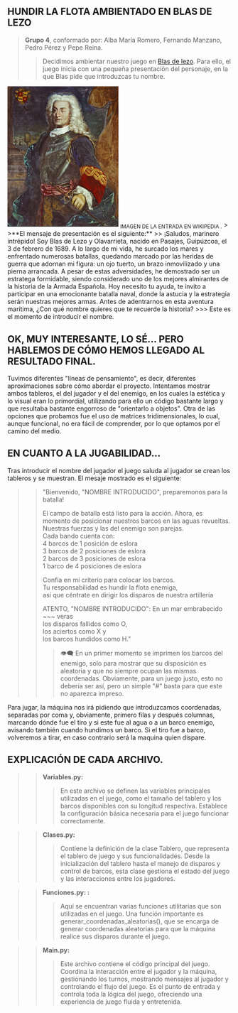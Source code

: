 ## **HUNDIR LA FLOTA AMBIENTADO EN BLAS DE LEZO**
> **Grupo 4**, conformado por: Alba María Romero, Fernando Manzano, Pedro Pérez y Pepe Reina.
>> Decidimos ambientar nuestro juego en [Blas de lezo](https://es.wikipedia.org/wiki/Blas_de_Lezo). Para ello, el juego inicia con una pequeña presentación del personaje, en la que Blas pide que introduzcas tu nombre.  
<img src="./imagenes/Don_Blas_de_Lezo.jpg" width="250">  
<sub>IMAGEN DE LA ENTRADA EN WIKIPEDIA .</sub>      
>    
>**El mensaje de presentación es el siguiente:** 
>> ¡Saludos, marinero intrépido! 
Soy Blas de Lezo y Olavarrieta, nacido en Pasajes, Guipúzcoa, el 3 de febrero de 1689. 
A lo largo de mi vida, he surcado los mares y enfrentado numerosas batallas, 
quedando marcado por las heridas de guerra que adornan mi figura: 
un ojo tuerto, un brazo inmovilizado y una pierna arrancada. 
A pesar de estas adversidades, he demostrado ser un estratega formidable, 
siendo considerado uno de los mejores almirantes de la historia de la Armada Española.   
Hoy necesito tu ayuda, 
te invito a participar en una emocionante batalla naval,       
donde la astucia y la estrategia serán nuestras mejores armas. 
Antes de adentrarnos en esta aventura marítima,  
¿Con qué nombre quieres que te recuerde la historia?   
>>> Este es el momento de introducir el nombre.


## OK, MUY INTERESANTE, LO SÉ... PERO HABLEMOS DE CÓMO HEMOS LLEGADO AL RESULTADO FINAL.

Tuvimos diferentes "líneas de pensamiento", es decir, diferentes aproximaciones sobre cómo abordar el proyecto. Intentamos mostrar ambos tableros, el del jugador y el del enemigo, en los cuales la estética y lo visual eran lo primordial, utilizando para ello un código bastante largo y que resultaba bastante engorroso de "orientarlo a objetos". Otra de las opciones que probamos fue el uso de matrices tridimensionales, lo cual, aunque funcional, no era fácil de comprender, por lo que optamos por el camino del medio.

## EN CUANTO A LA JUGABILIDAD...

Tras introducir el nombre del jugador el juego saluda al jugador se crean los tableros y se muestran. El mesaje mostrado es el siguiente:  
>>"Bienvenido, "NOMBRE INTRODUCIDO", preparemonos para la batalla!
>>
>>El campo de batalla está listo para la acción.
Ahora, es momento de posicionar nuestros barcos en las aguas revueltas.   
Nuestras fuerzas y las del enemigo son parejas.  
Cada bando cuenta con:  
4 barcos de 1 posición de eslora  
3 barcos de 2 posiciones de eslora  
2 barcos de 3 posiciones de eslora  
1 barco de 4 posiciones de eslora  
>>
>>Confía en mi criterio para colocar los barcos.  
Tu responsabilidad es hundir la flota enemiga,  
así que céntrate en dirigir los disparos de nuestra artillería  
>>
>>ATENTO, "NOMBRE INTRODUCIDO": En un mar embrabecido ~~~ veras   
los disparos fallidos como O,  
los aciertos como X y  
los barcos hundidos como H."  
>>>👁️‍🗨️ En un primer momento se imprimen los barcos del enemigo, solo para mostrar que su disposición es aleatoria y que no siempre ocupan las mismas coordenadas. Obviamente, para un juego justo, esto no debería ser así, pero un simple "#" basta para que este no aparezca impreso. 

Para jugar, la máquina nos irá pidiendo que introduzcamos coordenadas, separadas por coma y, obviamente, primero filas y después columnas, marcando dónde fue el tiro y si este fue al agua o a un barco enemigo, avisando también cuando hundimos un barco.
Si el tiro fue a barco, volveremos a tirar, en caso contrario será la maquina quien dispare. 

## EXPLICACIÓN DE CADA ARCHIVO.
 
>> **Variables.py:**  
>>>En este archivo se definen las variables principales utilizadas en el juego, como el tamaño del tablero y los barcos disponibles con su longitud   respectiva. Establece la configuración básica necesaria para el juego funcionar correctamente.  

>> **Clases.py:**    
>>>Contiene la definición de la clase Tablero, que representa el tablero de juego y sus funcionalidades. Desde la inicialización del tablero hasta el   manejo de disparos y control de barcos, esta clase gestiona el estado del juego y las interacciones entre los jugadores.  

>> **Funciones.py: :**  
>>>Aquí se encuentran varias funciones utilitarias que son utilizadas en el juego. Una función importante es generar_coordenadas_aleatorias(), que se   encarga de generar coordenadas aleatorias para que la máquina realice sus disparos durante el juego.  

>> **Main.py:**  
>>>Este archivo contiene el código principal del juego. Coordina la interacción entre el jugador y la máquina, gestionando los turnos, mostrando   mensajes al jugador y controlando el flujo del juego. Es el punto de entrada y controla toda la lógica del juego, ofreciendo una experiencia de   juego fluida y entretenida.  




